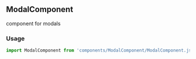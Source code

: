 ## ModalComponent

component for modals

### Usage

```javascript
import ModalComponent from 'components/ModalComponent/ModalComponent.js';
```
